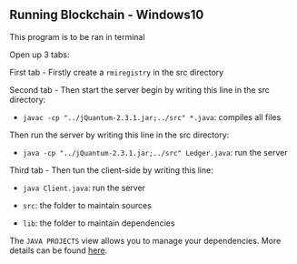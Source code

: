 ## Running Blockchain - Windows10
This program is to be ran in terminal

Open up 3 tabs:

First tab - 
Firstly create a `rmiregistry` in the src directory

Second tab -
Then start the server begin by writing this line in the src directory:
- `javac -cp "../jQuantum-2.3.1.jar;../src" *.java`: compiles all files

Then run the server by writing this line in the src directory:
- `java -cp "../jQuantum-2.3.1.jar;../src" Ledger.java`: run the server

Third tab -
Then tun the client-side by writing this line:

- `java Client.java`: run the server

- `src`: the folder to maintain sources
- `lib`: the folder to maintain dependencies


The `JAVA PROJECTS` view allows you to manage your dependencies. More details can be found [here](https://github.com/microsoft/vscode-java-dependency#manage-dependencies).

